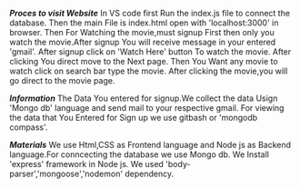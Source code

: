 ***Proces to visit Website***
In VS code first Run the index.js file to connect the database.
Then the main File is index.html open with 'localhost:3000' in browser.
Then For Watching the movie,must signup First then only you watch the movie.After signup You will receive message in your entered 'gmail'.
After signup click on 'Watch Here' button To watch the movie.
After clicking You direct move to the Next page.
Then You Want any movie to watch click on search bar type the movie.
After clicking the movie,you will go direct to the movie page.

***Information***
The Data You entered for signup.We collect the data Usign 'Mongo db' language and send mail to your respective gmail.
For viewing the data that You Entered for Sign up we use gitbash or 'mongodb compass'.

***Materials***
We use Html,CSS as Frontend language and Node js as Backend language.For conncecting the database we use Mongo db.
We Install 'express' framework in Node js.
We used 'body-parser','mongoose','nodemon' dependency.
